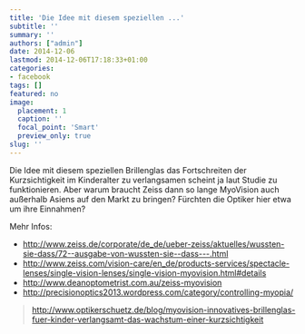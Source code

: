 ```yaml
---
title: 'Die Idee mit diesem speziellen ...'
subtitle: ''
summary: ''
authors: ["admin"]
date: 2014-12-06
lastmod: 2014-12-06T17:18:33+01:00
categories:
- facebook
tags: []
featured: no
image:
  placement: 1
  caption: ''
  focal_point: 'Smart'
  preview_only: true
slug: ''
---
```

Die Idee mit diesem speziellen Brillenglas das Fortschreiten der Kurzsichtigkeit im Kinderalter zu verlangsamen scheint ja laut Studie zu funktionieren. Aber warum braucht Zeiss dann so lange MyoVision auch außerhalb Asiens auf den Markt zu bringen? Fürchten die Optiker hier etwa um ihre Einnahmen?

Mehr Infos: 
- http://www.zeiss.de/corporate/de_de/ueber-zeiss/aktuelles/wussten-sie-dass/72--ausgabe-von-wussten-sie--dass---.html
- http://www.zeiss.com/vision-care/en_de/products-services/spectacle-lenses/single-vision-lenses/single-vision-myovision.html#details
- http://www.deanoptometrist.com.au/zeiss-myovision
- http://precisionoptics2013.wordpress.com/category/controlling-myopia/
> http://www.optikerschuetz.de/blog/myovision-innovatives-brillenglas-fuer-kinder-verlangsamt-das-wachstum-einer-kurzsichtigkeit


